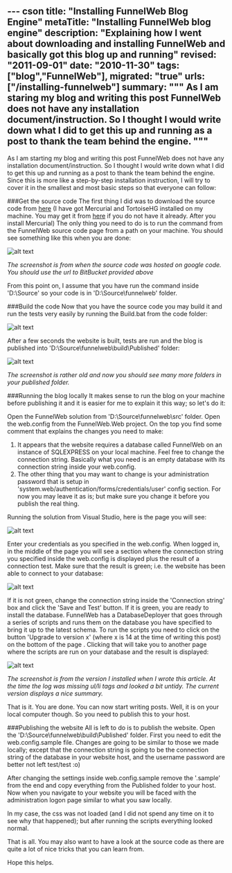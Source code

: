 --- cson
title: "Installing FunnelWeb Blog Engine"
metaTitle: "Installing FunnelWeb blog engine"
description: "Explaining how I went about downloading and installing FunnelWeb and basically got this blog up and running"
revised: "2011-09-01"
date: "2010-11-30"
tags: ["blog","FunnelWeb"],
migrated: "true"
urls: ["/installing-funnelweb"]
summary: """
As I am staring my blog and writing this post FunnelWeb does not have any installation document/instruction. So I thought I would write down what I did to get this up and running as a post to thank the team behind the engine.
"""
---
As I am starting my blog and writing this post FunnelWeb does not have any installation document/instruction. So I thought I would write down what I did to get this up and running as a post to thank the team behind the engine. Since this is more like a step-by-step installation instruction, I will try to cover it in the smallest and most basic steps so that everyone can follow:

###Get the source code
The first thing I did was to download the source code from [here][1] (I have got Mercurial and TortoiseHG installed on my machine. You may get it from <a href="http://mercurial.selenic.com/wiki/Download">here</a> if you do not have it already. After you install Mercurial) The only thing you need to do is to run the command from the FunnelWeb source code page from a path on your machine. You should see something like this when you are done:

![alt text][2]

*The screenshot is from when the source code was hosted on google code. You should use the url to BitBucket provided above*

From this point on, I assume that you have run the command inside 'D:\Source' so your code is in 'D:\Source\funnelweb' folder. 

###Build the code
Now that you have the source code you may build it and run the tests very easily by running the Build.bat from the code folder:

![alt text][3]

After a few seconds the website is built, tests are run and the blog is published into 'D:\Source\funnelweb\build\Published' folder:

![alt text][4]

*The screenshot is rather old and now you should see many more folders in your published folder.*

###Running the blog locally
It makes sense to run the blog on your machine before publishing it and it is easier for me to explain it this way; so let's do it:

Open the FunnelWeb solution from 'D:\Source\funnelweb\src' folder. Open the web.config from the FunnelWeb.Web project. On the top you find some comment that explains the changes you need to make:

1. It appears that the website requires a database called FunnelWeb on an instance of SQLEXPRESS on your local machine. Feel free to change the connection string. Basically what you need is an empty database with its connection string inside your web.config.
2. The other thing that you may want to change is your administration password that is setup in 'system.web/authentication/forms/credentials/user' config section. For now you may leave it as is; but make sure you change it before you publish the real thing.

Running the solution from Visual Studio, here is the page you will see:

![alt text][5]

Enter your credentials as you specified in the web.config. When logged in, in the middle of the page you will see a section where the connection string you specified inside the web.config is displayed plus the result of a connection test. Make sure that the result is green; i.e. the website has been able to connect to your database:

![alt text][6]

If it is not green, change the connection string inside the 'Connection string' box and click the 'Save and Test' button. If it is green, you are ready to install the database. FunnelWeb has a DatabaseDeployer that goes through a series of scripts and runs them on the database you have specified to bring it up to the latest schema. To run the scripts you need to click on the button 'Upgrade to version x' (where x is 14 at the time of writing this post) on the bottom of the page . Clicking that will take you to another page where the scripts are run on your database and the result is displayed:

![alt text][7]

*The screenshot is from the version I installed when I wrote this article. At the time the log was missing ul/li tags and looked a bit untidy. The current version displays a nice summary.*

That is it. You are done. You can now start writing posts. Well, it is on your local computer though. So you need to publish this to your host.

###Publishing the website
All is left to do is to publish the website. Open the 'D:\Source\funnelweb\build\Published' folder. First you need to edit the web.config.sample file. Changes are going to be similar to those we made locally; except that the connection string is going to be the connection string of the database in your website host, and the username password are better not left test/test :o)

After changing the settings inside web.config.sample remove the '.sample' from the end and copy everything from the Published folder to your host. Now when you navigate to your website you will be faced with the administration logon page similar to what you saw locally.

In my case, the css was not loaded (and I did not spend any time on it to see why that happened); but after running the scripts everything looked normal.

That is all. You may also want to have a look at the source code as there are quite a lot of nice tricks that you can learn from.

Hope this helps.


  [1]: http://hg.funnelweblog.com/
  [2]: /get/blogpictures/installingfunnelweb/get%20source%20code.png
  [3]: /get/blogpictures/installingfunnelweb/build%20the%20code.png
  [4]: /get/blogpictures/installingfunnelweb/published%20folder%20structure.png
  [5]: /get/blogpictures/installingfunnelweb/administration%20login%20page.png
  [6]: /get/blogpictures/installingfunnelweb/connection%20string.png
  [7]: /get/blogpictures/installingfunnelweb/installation%20scripts%20run.png